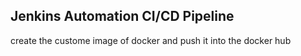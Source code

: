## Jenkins Automation CI/CD Pipeline

create the custome image of docker and push it into the docker hub
